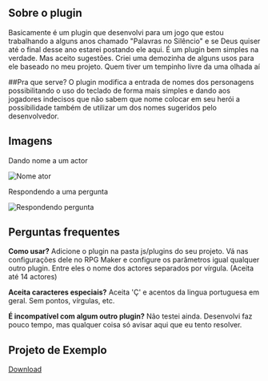 ## Sobre o plugin
Basicamente é um plugin que desenvolvi para um jogo que estou trabalhando a alguns anos chamado "Palavras no Silêncio" e se Deus quiser até o final desse ano estarei postando ele aqui.
É um plugin bem simples na verdade. Mas aceito sugestões.
Criei uma demozinha de alguns usos para ele baseado no meu projeto. Quem tiver um tempinho livre da uma olhada aí

##Pra que serve?
O plugin modifica a entrada de nomes dos personagens possibilitando o uso do teclado de forma mais simples e dando aos jogadores indecisos que não sabem que nome colocar em seu herói a possibilidade também de utilizar um dos nomes sugeridos pelo desenvolvedor.

## Imagens

Dando nome a um actor

![Nome ator](https://i.ibb.co/QXBgnc0/pns-Name-1.png)

Respondendo a uma pergunta

![Respondendo pergunta](https://i.ibb.co/2WywXm9/pns-Name-2.png)

## Perguntas frequentes

**Como usar?** 
Adicione o plugin na pasta js/plugins do seu projeto. Vá nas configurações dele no RPG Maker e configure os parâmetros igual qualquer outro plugin. Entre eles o nome dos actores separados por vírgula. (Aceita até 14 actores)

**Aceita caracteres especiais?** Aceita 'Ç' e acentos da lingua portuguesa em geral. Sem pontos, vírgulas, etc.

**É incompatível com algum outro plugin?** 
Não testei ainda. Desenvolvi faz pouco tempo, mas qualquer coisa só avisar aqui que eu tento resolver.

## Projeto de Exemplo
[Download](http://www.mediafire.com/file/lz8w1vswsk4puaz/PnS_Name.rar/file)
